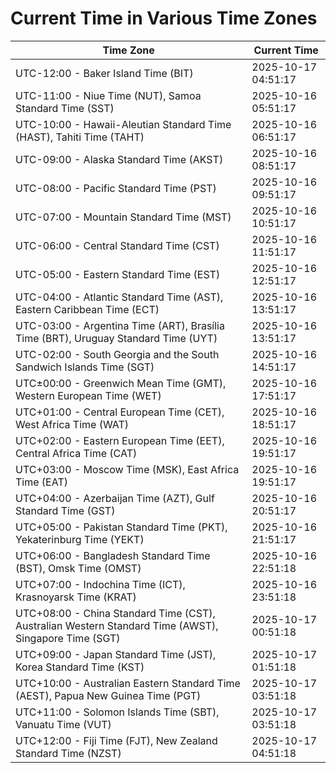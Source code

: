 # Current Time in Various Time Zones

| Time Zone | Current Time |
|-----------|--------------|
| UTC-12:00 - Baker Island Time (BIT) | 2025-10-17 04:51:17 |
| UTC-11:00 - Niue Time (NUT), Samoa Standard Time (SST) | 2025-10-16 05:51:17 |
| UTC-10:00 - Hawaii-Aleutian Standard Time (HAST), Tahiti Time (TAHT) | 2025-10-16 06:51:17 |
| UTC-09:00 - Alaska Standard Time (AKST) | 2025-10-16 08:51:17 |
| UTC-08:00 - Pacific Standard Time (PST) | 2025-10-16 09:51:17 |
| UTC-07:00 - Mountain Standard Time (MST) | 2025-10-16 10:51:17 |
| UTC-06:00 - Central Standard Time (CST) | 2025-10-16 11:51:17 |
| UTC-05:00 - Eastern Standard Time (EST) | 2025-10-16 12:51:17 |
| UTC-04:00 - Atlantic Standard Time (AST), Eastern Caribbean Time (ECT) | 2025-10-16 13:51:17 |
| UTC-03:00 - Argentina Time (ART), Brasília Time (BRT), Uruguay Standard Time (UYT) | 2025-10-16 13:51:17 |
| UTC-02:00 - South Georgia and the South Sandwich Islands Time (SGT) | 2025-10-16 14:51:17 |
| UTC±00:00 - Greenwich Mean Time (GMT), Western European Time (WET) | 2025-10-16 17:51:17 |
| UTC+01:00 - Central European Time (CET), West Africa Time (WAT) | 2025-10-16 18:51:17 |
| UTC+02:00 - Eastern European Time (EET), Central Africa Time (CAT) | 2025-10-16 19:51:17 |
| UTC+03:00 - Moscow Time (MSK), East Africa Time (EAT) | 2025-10-16 19:51:17 |
| UTC+04:00 - Azerbaijan Time (AZT), Gulf Standard Time (GST) | 2025-10-16 20:51:17 |
| UTC+05:00 - Pakistan Standard Time (PKT), Yekaterinburg Time (YEKT) | 2025-10-16 21:51:17 |
| UTC+06:00 - Bangladesh Standard Time (BST), Omsk Time (OMST) | 2025-10-16 22:51:18 |
| UTC+07:00 - Indochina Time (ICT), Krasnoyarsk Time (KRAT) | 2025-10-16 23:51:18 |
| UTC+08:00 - China Standard Time (CST), Australian Western Standard Time (AWST), Singapore Time (SGT) | 2025-10-17 00:51:18 |
| UTC+09:00 - Japan Standard Time (JST), Korea Standard Time (KST) | 2025-10-17 01:51:18 |
| UTC+10:00 - Australian Eastern Standard Time (AEST), Papua New Guinea Time (PGT) | 2025-10-17 03:51:18 |
| UTC+11:00 - Solomon Islands Time (SBT), Vanuatu Time (VUT) | 2025-10-17 03:51:18 |
| UTC+12:00 - Fiji Time (FJT), New Zealand Standard Time (NZST) | 2025-10-17 04:51:18 |
